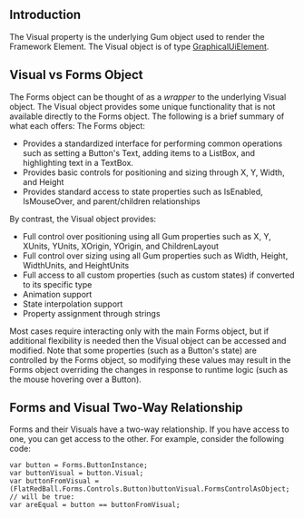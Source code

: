 ## Introduction

The Visual property is the underlying Gum object used to render the Framework Element. The Visual object is of type [GraphicalUiElement](/documentation/api/gum-runtime-api/gum-wireframe-graphicaluielement.md).

## Visual vs Forms Object

The Forms object can be thought of as a *wrapper* to the underlying Visual object. The Visual object provides some unique functionality that is not available directly to the Forms object. The following is a brief summary of what each offers: The Forms object:

-   Provides a standardized interface for performing common operations such as setting a Button's Text, adding items to a ListBox, and highlighting text in a TextBox.
-   Provides basic controls for positioning and sizing through X, Y, Width, and Height
-   Provides standard access to state properties such as IsEnabled, IsMouseOver, and parent/children relationships

By contrast, the Visual object provides:

-   Full control over positioning using all Gum properties such as X, Y, XUnits, YUnits, XOrigin, YOrigin, and ChildrenLayout
-   Full control over sizing using all Gum properties such as Width, Height, WidthUnits, and HeightUnits
-   Full access to all custom properties (such as custom states) if converted to its specific type
-   Animation support
-   State interpolation support
-   Property assignment through strings

Most cases require interacting only with the main Forms object, but if additional flexibility is needed then the Visual object can be accessed and modified. Note that some properties (such as a Button's state) are controlled by the Forms object, so modifying these values may result in the Forms object overriding the changes in response to runtime logic (such as the mouse hovering over a Button).

## Forms and Visual Two-Way Relationship

Forms and their Visuals have a two-way relationship. If you have access to one, you can get access to the other. For example, consider the following code:

    var button = Forms.ButtonInstance;
    var buttonVisual = button.Visual;
    var buttonFromVisual = (FlatRedBall.Forms.Controls.Button)buttonVisual.FormsControlAsObject;
    // will be true:
    var areEqual = button == buttonFromVisual;
